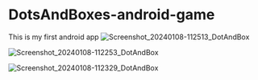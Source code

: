 # DotsAndBoxes-android-game
This is my first android app
![Screenshot_20240108-112513_DotAndBox](https://github.com/shwetha-sd/DotsAndBoxes-android-game/assets/106987594/7e153918-0552-4bd2-97bb-8f6a9606b811)


![Screenshot_20240108-112253_DotAndBox](https://github.com/shwetha-sd/DotsAndBoxes-android-game/assets/106987594/20786a74-b45c-46d2-979d-163b298b299c)

![Screenshot_20240108-112329_DotAndBox](https://github.com/shwetha-sd/DotsAndBoxes-android-game/assets/106987594/5b8756d3-e674-4519-8f9d-2888ea5c56a2)

